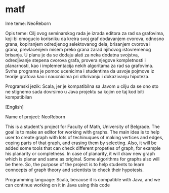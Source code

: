 # matf

Ime teme: NeoReborn

Opis teme: Cilj ovog seminarskog rada je izrada editora za rad sa grafovima, koji bi omogucio korisniku da kreira svoj graf dodavanjem cvorova, odnosno grana, kopiranjem odredjenog selektovanog dela, brisanjem cvorova i grana, prevlacenjem misem preko grana zarad njihovog istovremenog brisanja. U planu je da se dodaju alati za neka dodatna svojstva, odredjivanje stepena cvorova grafa, provera njegove kompletnosti i planarnosti, kao i implementacija nekih algoritama za rad sa grafovima. Svrha programa je pomoc ucenicima i studentima da usvoje pojmove iz teorije grafova kao i naucnicima pri otkrivanju i dokazivanju hipoteza. 

Programski jezik: Scala, jer je kompatibilna sa Javom u cilju da se ono sto ne stignemo sada dovrsimo u Java projektu sa kojim ce taj kod biti kompatibilan

[English]

Name of project: NeoReborn

This is a student's project for Faculty of Math, University of Belgrade. The goal is to make an editor for working with graphs. The main idea is to help user to create graph with lots of techinuques of making vertices and edges, coping parts of that graph, and erasing them by selecting. Also, it will be added some tools that can check different propeties of graph, for example his planarity or completness. In case of planarity, it will draw new graph which is planar and same as original. Some algorithms for graphs also will be there. So, the purpose of the project is to help students to learn conncepts of graph theory and scientists to check their hypotesis. 

Programming language: Scala, because it is compatible with Java, and we can continue working on it in Java using this code

